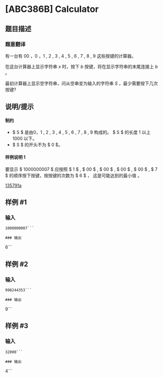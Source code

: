 # [ABC386B] Calculator

## 题目描述

### 题意翻译


有一台有 $00$ ，$0$ ，$1$ , $2$ , $3$ , $4$ , $5$ , $6$ , $7$ , $8$ , $9$ 这些按键的计算器。

在这台计算器上显示字符串 $x$ 时，按下 $b$ 按键，将在显示字符串的末尾连接上 $b$ 。

最初计算器上显示空字符串，问从空串变为输入的字符串 $S$ ，最少需要按下几次按键?

## 说明/提示

#### 制约
- $ S $ 是由$0$，$1$ , $2$ , $3$ , $4$ , $5$ , $6$ , $7$ , $8$ , $9$ 构成的。  $ S $ 的长度 $1$ 以上 $1000$ 以下。
- $ S $ 的开头不为 $ 0 $。

#### 样例说明 **1** 

要显示 $ 1000000007 $ 应按照 $ 1 $ , $ 00 $ , $ 00 $ , $ 00 $ , $ 00 $ , $ 7 $ 的顺序按下按键，按按键的次数为 $ 6 $ ， 这是可能达到的最小值 。

[135791a](https://www.luogu.com.cn/user/1023960)

## 样例 #1

### 输入

```
1000000007```

### 输出

```
6```

## 样例 #2

### 输入

```
998244353```

### 输出

```
9```

## 样例 #3

### 输入

```
32000```

### 输出

```
4```

